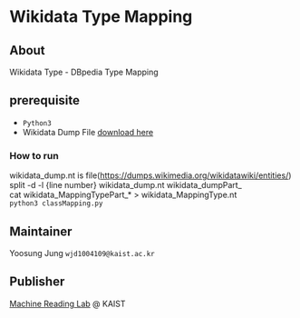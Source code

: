 # Wikidata Type Mapping

## About

Wikidata Type - DBpedia Type Mapping

## prerequisite
* `Python3`
* Wikidata Dump File [download here](https://dumps.wikimedia.org/wikidatawiki/entities/)

### How to run
wikidata_dump.nt is file(https://dumps.wikimedia.org/wikidatawiki/entities/)
<br>
split -d -l {line number} wikidata_dump.nt wikidata_dumpPart_
<br>
cat wikidata_MappingTypePart_* > wikidata_MappingType.nt
<br>
`python3 classMapping.py`

## Maintainer
Yoosung Jung `wjd1004109@kaist.ac.kr`

## Publisher
[Machine Reading Lab](http://mrlab.kaist.ac.kr/) @ KAIST

